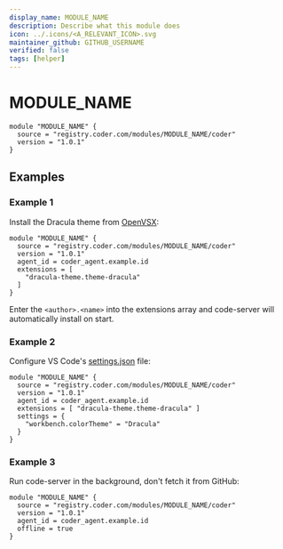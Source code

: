 ```yaml
---
display_name: MODULE_NAME
description: Describe what this module does
icon: ../.icons/<A_RELEVANT_ICON>.svg
maintainer_github: GITHUB_USERNAME
verified: false
tags: [helper]
---
```


# MODULE_NAME

<!-- Describes what this module does -->

```hcl
module "MODULE_NAME" {
  source = "registry.coder.com/modules/MODULE_NAME/coder"
  version = "1.0.1"
}
```

<!-- Add a screencast or screenshot here  put them in .images directory -->

## Examples

### Example 1

Install the Dracula theme from [OpenVSX](https://open-vsx.org/):

```hcl
module "MODULE_NAME" {
  source = "registry.coder.com/modules/MODULE_NAME/coder"
  version = "1.0.1"
  agent_id = coder_agent.example.id
  extensions = [
    "dracula-theme.theme-dracula"
  ]
}
```

Enter the `<author>.<name>` into the extensions array and code-server will automatically install on start.

### Example 2

Configure VS Code's [settings.json](https://code.visualstudio.com/docs/getstarted/settings#_settingsjson) file:

```hcl
module "MODULE_NAME" {
  source = "registry.coder.com/modules/MODULE_NAME/coder"
  version = "1.0.1"
  agent_id = coder_agent.example.id
  extensions = [ "dracula-theme.theme-dracula" ]
  settings = {
    "workbench.colorTheme" = "Dracula"
  }
}
```

### Example 3

Run code-server in the background, don't fetch it from GitHub:

```hcl
module "MODULE_NAME" {
  source = "registry.coder.com/modules/MODULE_NAME/coder"
  version = "1.0.1"
  agent_id = coder_agent.example.id
  offline = true
}
```
